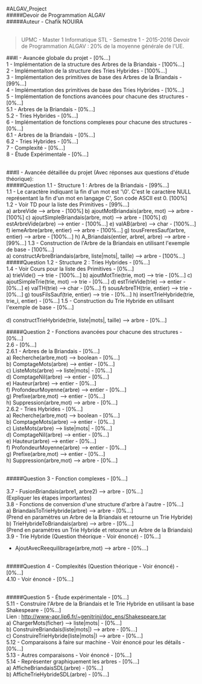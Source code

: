 #ALGAV_Project<br/>
#####Devoir de Programmation ALGAV<br/>
#####Auteur - Chafik NOUIRA<br/><br/>

> UPMC - Master 1 Informatique STL - Semestre 1 - 2015-2016
Devoir de Programmation ALGAV : 20% de la moyenne générale de l'UE.

###I - Avancée globale du projet - [0%...]<br/>
1 - Implémentation de la structure des Arbres de la Briandais - [100%...]<br/>
2 - Implémentaiton de la structure des Tries Hybrides - [100%...]<br/>
3 - Implémentation des primitives de base des Arbres de la Briandais - [99%...]<br/>
4 - Implémentation des primitives de base des Tries Hybrides - [10%...]<br/>
5 - Implémentation de fonctions avancées pour chacune des structures - [0%...]<br/>
    5.1 - Arbres de la Briandais - [0%...]<br/>
    5.2 - Tries Hybrides - [0%...]<br/>
6 - Implémentation de fonctions complexes pour chacune des structures - [0%...]<br/>
    6.1 - Arbres de la Briandais - [0%...]<br/>
    6.2 - Tries Hybrides - [0%...]<br/>
7 - Complexité - [0%...]<br/>
8 - Étude Expérimentale - [0%...]<br/><br/>

###II - Avancée détaillée du projet (Avec réponses aux questions d'étude théorique):<br/>
#####Question 1.1 - Structure 1 : Arbres de la Briandais - [99%...]<br/>
1.1 - Le caractère indiquant la fin d'un mot est '\0'. C'est le caractère NULL représentant la fin d'un mot en langage C', Son code ASCII est 0. [100%]<br/>
1.2 - Voir TD pour la liste des Primitives - [99%...]<br/>
      a) arbreVide --> arbre - [100%]
      b) ajoutMotBriandais(arbre, mot) --> arbre - [100%]
      c) ajoutSimpleBriandais(arbre, mot) --> arbre - [100%]
      d) estArbreVide(arbre) --> entier - [100%...]
      e) valAB(arbre) --> char - [100%...]
      f) iemeArbre(arbre, entier) --> arbre - [100%...]
      g) tousFreresSauf(arbre, entier) --> arbre - [100%...]
      h) A_Briandais(entier, arbreI, arbre) --> arbre - [99%...]
1.3 - Construction de l'Arbre de la Briandais en utilisant l'exemple de base - [100%...]<br/>
      a) constructArbreBriandais(arbre, liste|mots|, taille) --> arbre - [100%...]
#####Question 1.2 - Structure 2 : Tries Hybrides - [0%...]<br/>
1.4 - Voir Cours pour la liste des Primitives - [0%...]<br/>
      a) trieVide() --> trie - [100%...]
      b) ajoutMotTrie(trie, mot) --> trie - [0%...]
      c) ajoutSimpleTrie(trie, mot) --> trie - [0%...]
      d) estTrieVide(trie) --> entier - [0%...]
      e) valTH(trie) --> char - [0%...]
      f) sousArbreTH(trie, entier) --> trie - [0%...]
      g) tousFilsSauf(trie, entier) --> trie - [0%...]
      h) insertTrieHybride(trie, trie_i, entier) - [0%...]
1.5 - Construction du Trie Hybride en utilisant l'exemple de base - [0%...]<br/><br/>
      d) constructTrieHybride(trie, liste|mots|, taille) --> arbre - [0%...]

#####Question 2 - Fonctions avancées pour chacune des structures - [0%...]<br/>
2.6 - [0%...]<br/>
  2.6.1 - Arbres de la Briandais - [0%...]<br/>
        a) Recherche(arbre,mot) --> boolean - [0%...]<br/>
        b) ComptageMots(arbre) --> entier - [0%...]<br/>
        c) ListeMots(arbre) --> liste|mots| - [0%...]<br/>
        d) ComptageNil(arbre) --> entier - [0%...]<br/>
        e) Hauteur(arbre) --> entier - [0%...]<br/>
        f) ProfondeurMoyenne(arbre) --> entier - [0%...]<br/>
        g) Prefixe(arbre,mot) --> entier - [0%...]<br/>
        h) Suppression(arbre,mot) --> arbre - [0%...]<br/>
  2.6.2 - Tries Hybrides - [0%...]<br/>
        a) Recherche(arbre,mot) --> boolean - [0%...]<br/>
        b) ComptageMots(arbre) --> entier - [0%...]<br/>
        c) ListeMots(arbre) --> liste|mots| - [0%...]<br/>
        d) ComptageNil(arbre) --> entier - [0%...]<br/>
        e) Hauteur(arbre) --> entier - [0%...]<br/>
        f) ProfondeurMoyenne(arbre) --> entier - [0%...]<br/>
        g) Prefixe(arbre,mot) --> entier - [0%...]<br/>
        h) Suppression(arbre,mot) --> arbre - [0%...]<br/><br/>

#####Question 3 - Fonction complexes - [0%...]<br/><br/>
3.7 - FusionBriandais(arbre1, arbre2) --> arbre - [0%...]<br>
(Expliquer les étapes importantes)<br/>
3.8 - Fonctions de conversion d'une structure d'arbre à l'autre - [0%...]<br/>
    a) BriandaisToTrieHybride(arbre) --> arbre - [0%...]<br/>
    (Prend en paramètres un Arbre de la Briandais et retourne un Trie Hybride) <br/>
    b) TrieHybrideToBriandais(arbre) --> arbre - [0%...]<br/>
    (Prend en paramètres un Trie Hybride et retourne un Arbre de la Briandais)<br/>
3.9 - Trie Hybride (Question théorique - Voir énoncé) - [0%...]<br/>
- AjoutAvecReequilibrage(arbre,mot) --> arbre - [0%...]<br/><br/>

#####Question 4 - Complexités (Question théorique - Voir énoncé) - [0%...]<br/>
4.10 - Voir énoncé - [0%...]<br/><br/>

#####Question 5 - Étude expérimentale - [0%...]<br/>
5.11 - Construire l'Arbre de la Briandais et le Trie Hybride en utilisant la base Shakespeare - [0%...]<br/>
Lien : http://www-apr.lip6.fr/~genitrini/doc_ens/Shakespeare.tar<br/>
     a) ChargerMots(ficher) --> liste|mots| - [0%...]<br/>
     b) ConstruireBriandais(liste|mots|) --> arbre - [0%...]<br/>
     c) ConstruireTrieHybride(liste|mots|) --> arbre - [0%...]<br/>
5.12 - Comparaisons à faire sur machine - Voir énoncé pour les détails - [0%...]<br/>
5.13 - Autres comparaisons - Voir énoncé - [0%...]<br/>
5.14 - Représenter graphiquement les arbres - [0%...]<br/>
    a) AfficheBriandaisSDL(arbre) - [0%...]<br/>
    b) AfficheTrieHybrideSDL(arbre) - [0%...]<br/>

